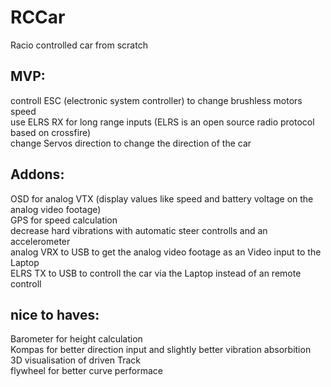 # RCCar  
Racio controlled car from scratch  

## MVP:  
controll ESC (electronic system controller) to change brushless motors speed  
use ELRS RX for long range inputs (ELRS is an open source radio protocol based on crossfire)  
change Servos direction to change the direction of the car  

## Addons:  
OSD for analog VTX (display values like speed and battery voltage on the analog video footage)  
GPS for speed calculation  
decrease hard vibrations with automatic steer controlls and an accelerometer  
analog VRX to USB to get the analog video footage as an Video input to the Laptop  
ELRS TX to USB to controll the car via the Laptop instead of an remote controll  

## nice to haves:  
Barometer for height calculation  
Kompas for better direction input and slightly better vibration absorbition  
3D visualisation of driven Track  
flywheel for better curve performace

